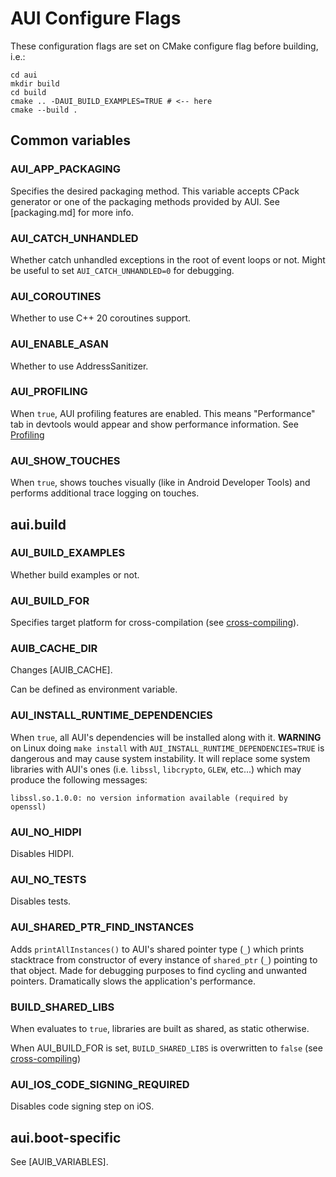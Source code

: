 # AUI Configure Flags

These configuration flags are set on CMake configure flag before building, i.e.:

```
cd aui
mkdir build
cd build
cmake .. -DAUI_BUILD_EXAMPLES=TRUE # <-- here
cmake --build .
```

## Common variables

### AUI_APP_PACKAGING
Specifies the desired packaging method. This variable accepts CPack generator or one of the packaging methods provided
by AUI. See [packaging.md] for more info.

### AUI_CATCH_UNHANDLED
Whether catch unhandled exceptions in the root of event loops or not. Might be useful to set `AUI_CATCH_UNHANDLED=0` for
debugging.

### AUI_COROUTINES
Whether to use C++ 20 coroutines support.

### AUI_ENABLE_ASAN
Whether to use AddressSanitizer.

### AUI_PROFILING
When `true`, AUI profiling features are enabled. This means "Performance" tab in devtools would appear and show
performance information. See [Profiling]([profiling])

### AUI_SHOW_TOUCHES
When `true`, shows touches visually (like in Android Developer Tools) and performs additional trace logging on touches.

## aui.build

### AUI_BUILD_EXAMPLES
Whether build examples or not.

### AUI_BUILD_FOR
Specifies target platform for cross-compilation (see [cross-compiling](crosscompiling.md)).

### AUIB_CACHE_DIR
Changes [AUIB_CACHE].

Can be defined as environment variable.

### AUI_INSTALL_RUNTIME_DEPENDENCIES
When `true`, all AUI's dependencies will be installed along with it. **WARNING** on Linux doing `make install` with `AUI_INSTALL_RUNTIME_DEPENDENCIES=TRUE` is dangerous and may cause system instability. It will replace some system libraries with AUI's ones (i.e. `libssl`, `libcrypto`, `GLEW`, etc...) which may produce the following messages:

```
libssl.so.1.0.0: no version information available (required by openssl)
```

### AUI_NO_HIDPI
Disables HIDPI.

### AUI_NO_TESTS
Disables tests.

### AUI_SHARED_PTR_FIND_INSTANCES
Adds `printAllInstances()` to AUI's shared pointer type (`_`) which prints stacktrace from constructor of every instance of `shared_ptr` (`_`) pointing to that object. Made for debugging purposes to find cycling and unwanted pointers. Dramatically slows the application's performance.

### BUILD_SHARED_LIBS
When evaluates to `true`, libraries are built as shared, as static otherwise.

When AUI_BUILD_FOR is set, `BUILD_SHARED_LIBS` is overwritten to `false` 
(see [cross-compiling](docs/Crosscompiling.md))

### AUI_IOS_CODE_SIGNING_REQUIRED
Disables code signing step on iOS.

## aui.boot-specific

See [AUIB_VARIABLES].
